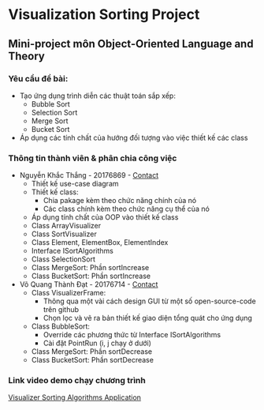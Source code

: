 # Visualization Sorting Project
## Mini-project môn Object-Oriented Language and Theory
### Yêu cầu đề bài:
* Tạo ứng dụng trình diễn các thuật toán sắp xếp:
	* Bubble Sort
	* Selection Sort
	* Merge Sort
	* Bucket Sort
* Áp dụng các tính chất của hướng đối tượng vào việc thiết kế các class

### Thông tin thành viên & phân chia công việc
* Nguyễn Khắc Thắng - 20176869 - [Contact](https://www.facebook.com/thangfighting)
	* Thiết kế use-case diagram
	* Thiết kế class:
		* Chia pakage kèm theo chức năng chính của nó
		* Các class chính kèm theo chức năng cụ thể của nó
	* Áp dụng tính chất của OOP vào thiết kế class
	* Class ArrayVisualizer
	* Class SortVisualizer
	* Class Element, ElementBox, ElementIndex
	* Interface ISortAlgorithms
	* Class SelectionSort
	* Class MergeSort: Phần sortIncrease
	* Class BucketSort: Phần sortIncrease
* Võ Quang Thành Đạt - 20176714 - [Contact](https://www.facebook.com/profile.php?id=100006933034189)
	* Class VisualizerFrame:
		* Thông qua một vài cách design GUI từ một số open-source-code trên github
		* Chọn lọc và vẽ ra bản thiết kế giao diện tổng quát cho ứng dụng
	* Class BubbleSort:
		* Override các phương thức từ Interface ISortAlgorithms
		* Cài đặt PointRun (i, j chạy ở dưới)
	* Class MergeSort: Phần sortDecrease
	* Class BucketSort: Phần sortDecrease

### Link video demo chạy chương trình
[Visualizer Sorting Algorithms Application](https://youtu.be/EN90QOKtSZI)